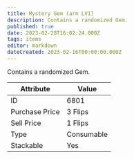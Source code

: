 ```yaml
---
title: Mystery Gem (arm LV1)
description: Contains a randomized Gem.
published: true
date: 2023-02-28T16:02:24.000Z
tags: items
editor: markdown
dateCreated: 2023-02-16T00:00:00.000Z
---
```


Contains a randomized Gem.

|Attribute|Value|
|-|-|
|ID|6801|
|Purchase Price|3 Flips|
|Sell Price|1 Flips|
|Type|Consumable|
|Stackable|Yes|

